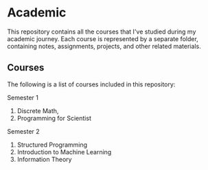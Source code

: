 # Academic

This repository contains all the courses that I've studied during my academic journey. Each course is represented by a separate folder, containing notes, assignments, projects, and other related materials.

## Courses

The following is a list of courses included in this repository:

Semester 1 
1. Discrete Math, 
2. Programming for Scientist

Semester 2
1. Structured Programming
2. Introduction to Machine Learning
3. Information Theory


